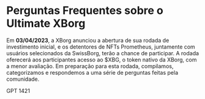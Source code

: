 # Perguntas Frequentes sobre o Ultimate XBorg

Em **03/04/2023**, a XBorg anunciou a abertura de sua rodada de investimento inicial, e os detentores de NFTs Prometheus, juntamente com usuários selecionados da SwissBorg, terão a chance de participar. A rodada oferecerá aos participantes acesso ao $XBG, o token nativo da XBorg, com a menor avaliação. Em preparação para esta rodada, compilamos, categorizamos e respondemos a uma série de perguntas feitas pela comunidade.

GPT 1421